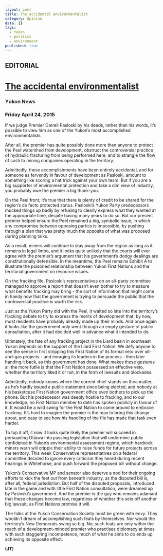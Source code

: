 ```yaml
---
layout: post
title: The accidental environmentalist
category: Opinion
date: {}
tags: 
  - Yukon
  - politics
  - environment
published: true
---
```


## EDITORIAL
# [The accidental environmentalist](http://yukon-news.com/letters-opinions/the-accidental-environmentalist/)
### Yukon News
### Friday April 24, 2015

If we judge Premier Darrell Pasloski by his deeds, rather than his words, it’s possible to view him as one of the Yukon’s most accomplished environmentalists. <!-- BREAK -->

After all, the premier has quite possibly done more than anyone to protect the Peel watershed from development, obstruct the controversial practice of hydraulic fracturing from being performed here, and to strangle the flow of cash to mining companies operating in the territory.

Admittedly, these accomplishments have been entirely accidental, and for someone as fervently in favour of development as Pasloski, amount to something like scoring a hat trick against your own team. But if you are a big supporter of environmental protection and take a dim view of industry, you probably owe the premier a big thank-you.

On the Peel front, it’s true that there is plenty of credit to be shared for the region’s de facto protected status. Pasloski’s Yukon Party predecessors mucked things up badly by refusing to clearly express what they wanted at the appropriate time, despite having many years to do so. But our present premier helped ensure the Peel remained a big, symbolic issue, in which any compromise between opposing parties is impossible, by pushing through a plan that was pretty much the opposite of what was proposed during planning talks.

As a result, miners will continue to stay away from the region as long as it remains in legal limbo, and it looks quite unlikely that the courts will ever agree with the premier’s argument that his government’s dodgy dealings are constitutionally defensible. In the meantime, the Peel remains Exhibit A to illustrate the poisoned relationship between Yukon First Nations and the territorial government on resource issues.

On the fracking file, Pasloski’s representatives on an all-party committee managed to approve a report that doesn’t even bother to try to measure what benefits fracking may bring - the sort of information that might come in handy now that the government is trying to persuade the public that the controversial practice is worth the risk.

Just as the Yukon Party did with the Peel, it waited so late into the territory’s fracking debate to try to express the merits of development that, by now, most residents have probably already made up their minds. And once again it looks like the government only went through an empty gesture of public consultation, after it had decided well in advance what it intended to do.

Ultimately, the fate of any fracking project in the Liard basin in southeast Yukon depends on the support of the Liard First Nation. We defy anyone to see the sense in first stripping this First Nation of its formal veto over oil-and-gas projects - and enraging its leaders in the process - then later handing it back, as this government has done. What makes these gestures all the more futile is that the First Nation possessed an effective veto, whether the territory liked it or not, in the form of lawsuits and blockades.

Admittedly, nobody knows where the current chief stands on thea matter, as he’s hardly issued a public statement since being elected, and nobody at his basketcase First Nation government office even bothers to pick up the phone. But his predecessor was deeply hostile to fracking, and to our knowledge, no First Nation member to date has spoken publicly in favour of it. It would be a wild swing for the First Nation to come around to embrace fracking. It’s hard to imagine the premier is the man to bring this change about, and easy to see how his handling of the file has made that task even harder.

To top it off, it now it looks quite likely the premier will succeed in persuading Ottawa into passing legislation that will undermine public confidence in Yukon’s environmental assessment regime, which hardrock miners warn will cripple their ability to raise funds for future projects across the territory. This week Conservative representatives on a federal committee decided to ignore every criticism they heard during recent hearings in Whitehorse, and push forward the proposed bill without change.

Yukon’s Conservative MP and senator also deserve a nod for their ongoing efforts to kick the feet out from beneath industry, as the disputed bill is, after all, federal jurisdiction. But half of the disputed proposals, introduced late in the game and with little First Nation consultation, were dreamed up by Pasloski’s government. And the premier is the guy who remains adamant that these changes become law, regardless of whether this sets off another big lawsuit, as First Nations promise it will.

The folks at the Yukon Conservation Society must be green with envy. They wouldn’t dream of accomplishing such feats by themselves. Nor would the territory’s New Democrats swing so big. No, such feats are only within the reach of a development-minded premier who practises diplomacy at times with such staggering incompetence, much of what he aims to do ends up achieving its opposite effect.

**(JT)**
